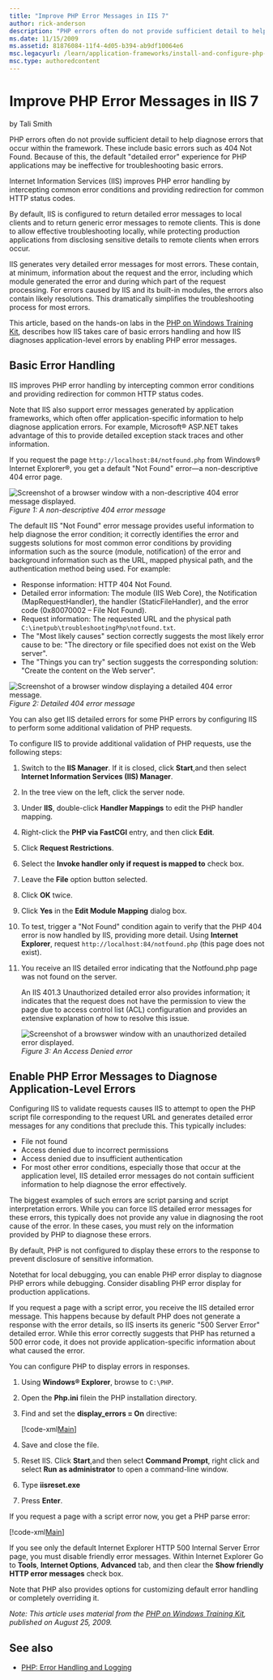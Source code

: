 ```yaml
---
title: "Improve PHP Error Messages in IIS 7"
author: rick-anderson
description: "PHP errors often do not provide sufficient detail to help diagnose errors that occur within the framework. These include basic errors such as 404 Not Found...."
ms.date: 11/15/2009
ms.assetid: 81876084-11f4-4d05-b394-ab9df10064e6
msc.legacyurl: /learn/application-frameworks/install-and-configure-php-on-iis/improve-php-error-messages-in-iis-7-and-above
msc.type: authoredcontent
---
```

# Improve PHP Error Messages in IIS 7

by Tali Smith

PHP errors often do not provide sufficient detail to help diagnose errors that occur within the framework. These include basic errors such as 404 Not Found. Because of this, the default "detailed error" experience for PHP applications may be ineffective for troubleshooting basic errors.

Internet Information Services (IIS) improves PHP error handling by intercepting common error conditions and providing redirection for common HTTP status codes.

By default, IIS is configured to return detailed error messages to local clients and to return generic error messages to remote clients. This is done to allow effective troubleshooting locally, while protecting production applications from disclosing sensitive details to remote clients when errors occur.

IIS generates very detailed error messages for most errors. These contain, at minimum, information about the request and the error, including which module generated the error and during which part of the request processing. For errors caused by IIS and its built-in modules, the errors also contain likely resolutions. This dramatically simplifies the troubleshooting process for most errors.

This article, based on the hands-on labs in the [PHP on Windows Training Kit](https://www.microsoft.com/downloads/details.aspx?FamilyID=c8498c9b-a85a-4afa-90c0-593d0e4850cb&amp;DisplayLang=en), describes how IIS takes care of basic errors handling and how IIS diagnoses application-level errors by enabling PHP error messages.

## Basic Error Handling

IIS improves PHP error handling by intercepting common error conditions and providing redirection for common HTTP status codes.

Note that IIS also support error messages generated by application frameworks, which often offer application-specific information to help diagnose application errors. For example, Microsoft® ASP.NET takes advantage of this to provide detailed exception stack traces and other information.

If you request the page `http://localhost:84/notfound.php` from Windows® Internet Explorer®, you get a default "Not Found" error—a non-descriptive 404 error page.

![Screenshot of a browser window with a non-descriptive 404 error message displayed.](improve-php-error-messages-in-iis-7-and-above/_static/image1.jpg)  
*Figure 1: A non-descriptive 404 error message*

The default IIS "Not Found" error message provides useful information to help diagnose the error condition; it correctly identifies the error and suggests solutions for most common error conditions by providing information such as the source (module, notification) of the error and background information such as the URL, mapped physical path, and the authentication method being used. For example:

- Response information: HTTP 404 Not Found.
- Detailed error information: The module (IIS Web Core), the Notification (MapRequestHandler), the handler (StaticFileHandler), and the error code (0x80070002 – File Not Found).
- Request information: The requested URL and the physical path `C:\inetpub\troubleshootingPhp\notfound.txt`.
- The "Most likely causes" section correctly suggests the most likely error cause to be: "The directory or file specified does not exist on the Web server".
- The "Things you can try" section suggests the corresponding solution: "Create the content on the Web server".

![Screenshot of a browser window displaying a detailed 404 error message.](improve-php-error-messages-in-iis-7-and-above/_static/image3.jpg)  
*Figure 2: Detailed 404 error message*

You can also get IIS detailed errors for some PHP errors by configuring IIS to perform some additional validation of PHP requests.

To configure IIS to provide additional validation of PHP requests, use the following steps:

1. Switch to the **IIS Manager**. If it is closed, click **Start**,and then select **Internet Information Services (IIS) Manager**.
2. In the tree view on the left, click the server node.
3. Under **IIS**, double-click **Handler Mappings** to edit the PHP handler mapping.
4. Right-click the **PHP via FastCGI** entry, and then click **Edit**.
5. Click **Request Restrictions**.
6. Select the **Invoke handler only if request is mapped to** check box.
7. Leave the **File** option button selected.
8. Click **OK** twice.
9. Click **Yes** in the **Edit Module Mapping** dialog box.
10. To test, trigger a "Not Found" condition again to verify that the PHP 404 error is now handled by IIS, providing more detail. Using **Internet Explorer**, request `http://localhost:84/notfound.php` (this page does not exist).
11. You receive an IIS detailed error indicating that the Notfound.php page was not found on the server.  

    An IIS 401.3 Unauthorized detailed error also provides information; it indicates that the request does not have the permission to view the page due to access control list (ACL) configuration and provides an extensive explanation of how to resolve this issue.

    ![Screenshot of a browswer window with an unauthorized detailed error displayed.](improve-php-error-messages-in-iis-7-and-above/_static/image5.jpg)  
    *Figure 3: An Access Denied error*

## Enable PHP Error Messages to Diagnose Application-Level Errors

Configuring IIS to validate requests causes IIS to attempt to open the PHP script file corresponding to the request URL and generates detailed error messages for any conditions that preclude this. This typically includes:

- File not found
- Access denied due to incorrect permissions
- Access denied due to insufficient authentication
- For most other error conditions, especially those that occur at the application level, IIS detailed error messages do not contain sufficient information to help diagnose the error effectively.

The biggest examples of such errors are script parsing and script interpretation errors. While you can force IIS detailed error messages for these errors, this typically does not provide any value in diagnosing the root cause of the error. In these cases, you must rely on the information provided by PHP to diagnose these errors.

By default, PHP is not configured to display these errors to the response to prevent disclosure of sensitive information.

Notethat for local debugging, you can enable PHP error display to diagnose PHP errors while debugging. Consider disabling PHP error display for production applications.

If you request a page with a script error, you receive the IIS detailed error message. This happens because by default PHP does not generate a response with the error details, so IIS inserts its generic "500 Server Error" detailed error. While this error correctly suggests that PHP has returned a 500 error code, it does not provide application-specific information about what caused the error.

You can configure PHP to display errors in responses.

1. Using **Windows® Explorer**, browse to `C:\PHP`.
2. Open the **Php.ini** filein the PHP installation directory.
3. Find and set the **display\_errors = On** directive:  

    [!code-xml[Main](improve-php-error-messages-in-iis-7-and-above/samples/sample1.xml)]
4. Save and close the file.
5. Reset IIS. Click **Start**,and then select **Command Prompt**, right click and select **Run** **as administrator** to open a command-line window.
6. Type **iisreset.exe**
7. Press **Enter**.

If you request a page with a script error now, you get a PHP parse error:

[!code-xml[Main](improve-php-error-messages-in-iis-7-and-above/samples/sample2.xml)]

If you see only the default Internet Explorer HTTP 500 Internal Server Error page, you must disable friendly error messages. Within Internet Explorer Go to **Tools**, **Internet Options**, **Advanced** tab, and then clear the **Show friendly HTTP error messages** check box.

Note that PHP also provides options for customizing default error handling or completely overriding it.

*Note: This article uses material from the [PHP on Windows Training Kit](https://www.microsoft.com/downloads/details.aspx?FamilyID=c8498c9b-a85a-4afa-90c0-593d0e4850cb&amp;DisplayLang=en), published on August 25, 2009.*

## See also

- [PHP: Error Handling and Logging](http://www.php.net/errorfunc)
